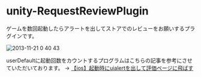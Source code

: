 unity-RequestReviewPlugin
=========================

ゲームを数回起動したらアラートを出してストアでのレビューをお願いするプラグインです。

![2013-11-21 0 40 43](https://f.cloud.github.com/assets/822147/1583218/a5328706-51fa-11e3-98c9-c7d8440a1165.png)


userDefaultに起動回数をカウントするプログラムはこちらの記事を参考にさせていただいております。 -> 
[【ios】起動時にuialertを出して評価ページに飛ばす](http://samurai-apps.com/2012/04/07/%E3%80%90ios%E3%80%91%E8%B5%B7%E5%8B%95%E6%99%82%E3%81%ABuialert%E3%82%92%E5%87%BA%E3%81%97%E3%81%A6%E8%A9%95%E4%BE%A1%E3%83%9A%E3%83%BC%E3%82%B8%E3%81%AB%E9%A3%9B%E3%81%B0%E3%81%99/)